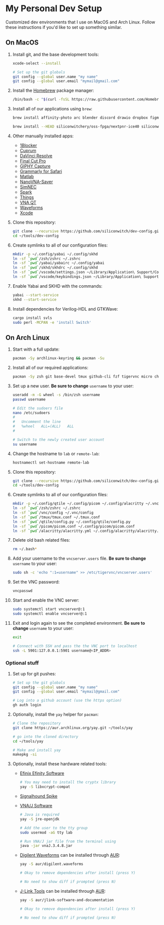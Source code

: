 # My Personal Dev Setup

Customized dev environments that I use on MacOS and Arch Linux. Follow these instructions if you'd like to set up something similar.

## On MacOS

1. Install git, and the base development tools:

    ```sh
    xcode-select --install

    # Set up the git globals
    git config --global user.name "my name"
    git config --global user.email "mymail@gmail.com"
    ```

1. Install the [Homebrew](https://brew.sh) package manager:

    ```sh
    /bin/bash -c "$(curl -fsSL https://raw.githubusercontent.com/Homebrew/install/HEAD/install.sh)"
    ```

1. Install all of our applications using `brew`:

    ```sh
    brew install affinity-photo arc blender discord drawio dropbox figma fxfactory fzf gcc-arm-embedded gh go gtkwave homebrew/cask-fonts/font-roboto-mono icarus-verilog kicad koekeishiya/formulae/skhd koekeishiya/formulae/yabai nordic-nrf-command-line-tools obs openfpgaloader python raspberry-pi-imager raycast rekordbox remarkable saleae-logic segger-jlink spotify steam the-unarchiver visual-studio-code vlc vnc-viewer xmind zoom

    brew install --HEAD siliconwitchery/oss-fpga/nextpnr-ice40 siliconwitchery/oss-fpga/nextpnr-nexus
    ```

1. Other manually installed apps:

    - [1Blocker](https://apps.apple.com/se/app/1blocker-ad-blocker/id1365531024?l=en-GB)
    - [Cuprum](https://apps.apple.com/se/app/cuprum/id1088670425?l=en-GB&mt=12)
    - [DaVinci Resolve](https://apps.apple.com/se/app/davinci-resolve/id571213070?l=en-GB&mt=12)
    - [Final Cut Pro](https://apps.apple.com/se/app/final-cut-pro/id424389933?l=en-GB&mt=12)
    - [GIPHY Capture](https://apps.apple.com/se/app/giphy-capture-the-gif-maker/id668208984?l=en-GB&mt=12)
    - [Grammarly for Safari](https://apps.apple.com/se/app/grammarly-writing-app/id1462114288?l=en-GB&mt=12)
    - [Matlab](https://www.mathworks.com)
    - [NanoVNA-Saver](https://github.com/NanoVNA-Saver/nanovna-saver/releases)
    - [SimNEC](http://www.ae6ty.com/smith_charts.html)
    - [Spark](https://apps.apple.com/se/app/spark-email-app-by-readdle/id1176895641?l=en-GB&mt=12)
    - [Things](https://apps.apple.com/se/app/things-3/id904280696?l=en-GB&mt=12)
    - [VNA QT](https://nanorfe.com/nanovna-software.html)
    - [Waveforms](https://digilent.com/shop/software/digilent-waveforms/)
    - [Xcode](https://apps.apple.com/se/app/xcode/id497799835?l=en-GB&mt=12)

1. Clone this repository:

    ```sh
    git clone --recursive https://github.com/siliconwitch/dev-config.git ~/tools/dev-config
    cd ~/tools/dev-config
    ```

1. Create symlinks to all of our configuration files:

    ```sh
    mkdir -p ~/.config/yabai ~/.config/skhd
    ln -sf `pwd`/zsh/zshrc ~/.zshrc
    ln -sf `pwd`/yabai/yabairc ~/.config/yabai
    ln -sf `pwd`/skhd/skhdrc ~/.config/skhd
    ln -sf `pwd`/vscode/settings.json ~/Library/Application\ Support/Code/User
    ln -sf `pwd`/vscode/keybindings.json ~/Library/Application\ Support/Code/User
    ```

1. Enable Yabai and SKHD with the commands:

    ```sh
    yabai --start-service
    skhd --start-service
    ```

1. Install dependencies for Verilog-HDL and GTKWave:

    ```sh
    cargo install svls
    sudo perl -MCPAN -e 'install Switch'
    ```

## On Arch Linux

1. Start with a full update:

    ```sh
    pacman -Sy archlinux-keyring && pacman -Su
    ```

1. Install all of our required applications:

    ```sh
    pacman -Sy zsh git base-devel tmux github-cli fzf tigervnc micro chromium xorg-server xorg-xinit qtile alacritty ttf-roboto-mono noto-fonts-emoji picom rofi rofi-calc
    ```

1. Set up a new user. **Be sure to change** `username` to your user:

    ```sh
    useradd -m -G wheel -s /bin/zsh username
    passwd username

    # Edit the sudoers file
    nano /etc/sudoers
    #
    #   Uncomment the line
    #   %wheel   ALL=(ALL)   ALL
    #

    # Switch to the newly created user account
    su username
    ```

1. Change the hostname to `lab` or `remote-lab`:

    ```sh
    hostnamectl set-hostname remote-lab
    ```

1. Clone this repository:

    ```sh
    git clone --recursive https://github.com/siliconwitch/dev-config.git ~/tools/dev-config
    cd ~/tools/dev-config
    ```

1. Create symlinks to all of our configuration files:

    ```sh
    mkdir -p ~/.config/qtile ~/.config/picom ~/.config/alacritty ~/.vnc 
    ln -sf `pwd`/zsh/zshrc ~/.zshrc
    ln -sf `pwd`/vnc/config ~/.vnc/config
    ln -sf `pwd`/tmux/tmux.conf ~/.tmux.conf
    ln -sf `pwd`/qtile/config.py ~/.config/qtile/config.py
    ln -sf `pwd`/picom/picom.conf ~/.config/picom/picom.conf
    ln -sf `pwd`/alacritty/alacritty.yml ~/.config/alacritty/alacritty.yml
    ```

1. Delete old bash related files:

    ```sh
    rm ~/.bash*
    ```

1. Add your username to the `vncserver.users` file. **Be sure to change** `username` to your user:

	```sh
	sudo sh -c 'echo ":1=username" >> /etc/tigervnc/vncserver.users'
	```

1. Set the VNC password:

    ```sh
    vncpasswd
    ```

1. Start and enable the VNC server:

    ```sh
    sudo systemctl start vncserver@:1
    sudo systemctl enable vncserver@:1
    ```

1. Exit and login again to see the completed environment. **Be sure to change** `username` to your user:

    ```sh
    exit

    # Connect with SSH and pass the the VNC port to localhost
    ssh -L 5901:127.0.0.1:5901 username@<IP_ADDR>
    ```

### Optional stuff

1. Set up for git pushes:

    ```sh
    # Set up the git globals
    git config --global user.name "my name"
    git config --global user.email "mymail@gmail.com"

    # Log into a github account (use the https option)
    gh auth login
    ```

1. Optionally, install the `yay` helper for `pacman`:

    ```sh
    # Clone the repository
    git clone https://aur.archlinux.org/yay.git ~/tools/yay
    
    # go into the cloned directory
    cd ~/tools/yay

    # Make and install yay
    makepkg -si
    ```

1. Optionally, install these hardware related tools:

    - [Efinix Efinity Software](https://www.efinixinc.com/support/efinity.php)

        ```sh
        # You may need to install the cryptx library
        yay -S libxcrypt-compat
        ```

    - [Signalhound Spike](https://signalhound.com/spike/)
    - [VNA/J Software](https://vnaj.dl2sba.com)

        ```sh
        # Java is required
        yay -S jre-openjdk

        # Add the user to the tty group 
        sudo usermod -aG tty lab

        # Run VNA/J jar file from the terminal using
        java -jar vnaJ.3.4.8.jar
        ```

    - [Digilent Waveforms](https://digilent.com/shop/software/digilent-waveforms/download) can be installed through [AUR](https://aur.archlinux.org/packages/digilent.waveforms):

        ```sh
        yay -S aur/digilent.waveforms

        # Okay to remove dependencies after install (press Y)

        # No need to show diff if prompted (press N)
        ```
    
    - [J-Link Tools](https://www.segger.com/downloads/jlink/) can be installed through [AUR](https://aur.archlinux.org/packages/jlink):

        ```sh
        yay -S aur/jlink-software-and-documentation

        # Okay to remove dependencies after install (press Y)

        # No need to show diff if prompted (press N)
        ```
